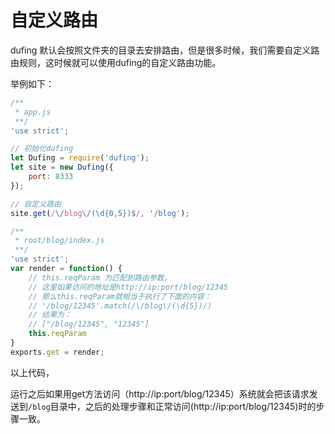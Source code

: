 # 自定义路由

dufing 默认会按照文件夹的目录去安排路由，但是很多时候，我们需要自定义路由规则，这时候就可以使用dufing的自定义路由功能。

举例如下：

```JAVASCRIPT
/**
 * app.js
 **/
'use strict';

// 初始化dufing
let Dufing = require('dufing');
let site = new Dufing({
    port: 8333
});

// 自定义路由
site.get(/\/blog\/(\d{0,5})$/, '/blog');
```

```JAVASCRIPT
/**
 * root/blog/index.js
 **/
'use strict';
var render = function() {
    // this.reqParam 为匹配到路由参数，
    // 这里如果访问的地址是http://ip:port/blog/12345
    // 那么this.reqParam就相当于执行了下面的内容：
    // '/blog/12345'.match(/\/blog\/(\d{5})/)
    // 结果为：
    // ["/blog/12345", "12345"]
    this.reqParam
}
exports.get = render;
```

以上代码，

运行之后如果用get方法访问（http://ip:port/blog/12345）系统就会把该请求发送到`/blog`目录中，之后的处理步骤和正常访问(http://ip:port/blog/12345)时的步骤一致。


